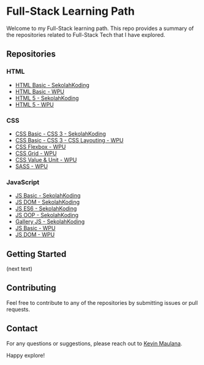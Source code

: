 # Full-Stack Learning Path

Welcome to my Full-Stack learning path. This repo provides a summary of the repositories related to Full-Stack Tech that I have explored.

## Repositories

### HTML

-   [HTML Basic - SekolahKoding](https://github.com/KevinMaulanaAtmaja/html-basic-sk)
-   [HTML Basic - WPU](https://github.com/KevinMaulanaAtmaja/html-basic-wpu)
-   [HTML 5 - SekolahKoding](https://github.com/KevinMaulanaAtmaja/html-5-sk)
-   [HTML 5 - WPU](https://github.com/KevinMaulanaAtmaja/html-5-wpu)

### CSS

-   [CSS Basic - CSS 3 - SekolahKoding](https://github.com/KevinMaulanaAtmaja/css-sk)
-   [CSS Basic - CSS 3 - CSS Layouting - WPU](https://github.com/KevinMaulanaAtmaja/css-wpu)
-   [CSS Flexbox - WPU](https://github.com/KevinMaulanaAtmaja/flexbox-css)
-   [CSS Grid - WPU](https://github.com/KevinMaulanaAtmaja/grid-css)
-   [CSS Value & Unit - WPU](https://github.com/KevinMaulanaAtmaja/css-value-and-unit)
-   [SASS - WPU](https://github.com/KevinMaulanaAtmaja/css-preprocessor-sass)

### JavaScript

-   [JS Basic - SekolahKoding](https://github.com/KevinMaulanaAtmaja/javascript-path/tree/main/SekolahKoding/JS%20Dasar)
-   [JS DOM - SekolahKoding](https://github.com/KevinMaulanaAtmaja/javascript-path/tree/main/SekolahKoding/JS%20DOM)
-   [JS ES6 - SekolahKoding](https://github.com/KevinMaulanaAtmaja/javascript-path/tree/main/SekolahKoding/JS%20ES6)
-   [JS OOP - SekolahKoding](https://github.com/KevinMaulanaAtmaja/javascript-path/tree/main/SekolahKoding/JS%20Objek)
-   [Gallery JS - SekolahKoding](https://github.com/KevinMaulanaAtmaja/javascript-path/tree/main/SekolahKoding/Membuat%20galeri%20dg%20JavaScript)
-   [JS Basic - WPU](https://github.com/KevinMaulanaAtmaja/javascript-path/tree/main/WPU/JS-Dasar)
-   [JS DOM - WPU](https://github.com/KevinMaulanaAtmaja/javascript-path/tree/main/WPU/JS-DOM)

## Getting Started

(next text)

## Contributing

Feel free to contribute to any of the repositories by submitting issues or pull requests.

## Contact

For any questions or suggestions, please reach out to [Kevin Maulana](https://github.com/KevinMaulanaAtmaja).

Happy explore!
